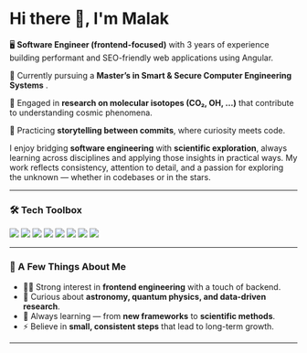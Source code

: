 # Hi there 👋, I'm Malak  

🖥️ **Software Engineer (frontend-focused)** with 3 years of experience building performant and SEO-friendly web applications using Angular.  

🌌 Currently pursuing a **Master’s in Smart & Secure Computer Engineering Systems** . 

🔬 Engaged in **research on molecular isotopes (CO₂, OH, …)** that contribute to understanding cosmic phenomena.  

📖 Practicing **storytelling between commits**, where curiosity meets code.  


I enjoy bridging **software engineering** with **scientific exploration**, always learning across disciplines and applying those insights in practical ways. My work reflects consistency, attention to detail, and a passion for exploring the unknown — whether in codebases or in the stars.  

---

### 🛠️ Tech Toolbox  
<p align="left">  
  <img src="https://img.shields.io/badge/Angular-DD0031?style=for-the-badge&logo=angular&logoColor=white"/>  
  <img src="https://img.shields.io/badge/TypeScript-3178C6?style=for-the-badge&logo=typescript&logoColor=white"/>  
  <img src="https://img.shields.io/badge/JavaScript-F7DF1E?style=for-the-badge&logo=javascript&logoColor=black"/>  
  <img src="https://img.shields.io/badge/Node.js-43853D?style=for-the-badge&logo=node.js&logoColor=white"/>  
  <img src="https://img.shields.io/badge/Python-3776AB?style=for-the-badge&logo=python&logoColor=white"/>  
  <img src="https://img.shields.io/badge/Astro-BC52EE?style=for-the-badge&logo=astro&logoColor=white"/>  
  <img src="https://img.shields.io/badge/Git-F05032?style=for-the-badge&logo=git&logoColor=white"/>  
  <img src="https://img.shields.io/badge/Cloud-4285F4?style=for-the-badge&logo=google-cloud&logoColor=white"/>  
</p>  

---

### 🌟 A Few Things About Me  
- 👩‍💻 Strong interest in **frontend engineering** with a touch of backend.  
- 🔭 Curious about **astronomy, quantum physics, and data-driven research**.  
- 🌱 Always learning — from **new frameworks** to **scientific methods**.  
- ⚡ Believe in **small, consistent steps** that lead to long-term growth.  

---


<!--
**malakh727/malakh727** is a ✨ _special_ ✨ repository because its `README.md` (this file) appears on your GitHub profile.

Here are some ideas to get you started:

- 🔭 I’m currently working on ...
- 🌱 I’m currently learning ...
- 👯 I’m looking to collaborate on ...
- 🤔 I’m looking for help with ...
- 💬 Ask me about ...
- 📫 How to reach me: ...
- 😄 Pronouns: ...
- ⚡ Fun fact: ...
-->
